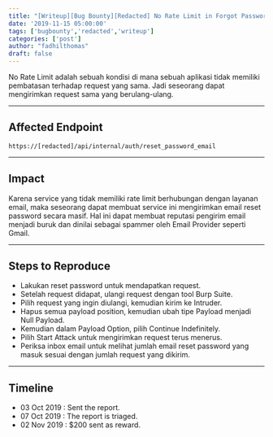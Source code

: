 ```yaml
---
title: "[Writeup][Bug Bounty][Redacted] No Rate Limit in Forgot Password [ID]"
date: '2019-11-15 05:00:00'
tags: ['bugbounty','redacted','writeup']
categories: ['post']
author: "fadhilthomas"
draft: false
---
```


No Rate Limit adalah sebuah kondisi di mana sebuah aplikasi tidak memiliki pembatasan terhadap request yang sama. Jadi seseorang dapat mengirimkan request sama yang berulang-ulang.

----
## Affected Endpoint 
```
https://[redacted]/api/internal/auth/reset_password_email
```

----
## Impact
Karena service yang tidak memiliki rate limit berhubungan dengan layanan email, maka seseorang dapat membuat service ini mengirimkan email reset password secara masif. Hal ini dapat membuat reputasi pengirim email menjadi buruk dan dinilai sebagai spammer oleh Email Provider seperti Gmail.

----
## Steps to Reproduce 
* Lakukan reset password untuk mendapatkan request.
* Setelah request didapat, ulangi request dengan tool Burp Suite.
* Pilih request yang ingin diulangi, kemudian kirim ke Intruder.
* Hapus semua payload position, kemudian ubah tipe Payload menjadi Null Payload.
* Kemudian dalam Payload Option, pilih Continue Indefinitely.
* Pilih Start Attack untuk mengirimkan request terus menerus.
* Periksa inbox email untuk melihat jumlah email reset password yang masuk sesuai dengan jumlah request yang dikirim.

----
## Timeline
* 03 Oct 2019 : Sent the report.
* 07 Oct 2019 : The report is triaged.
* 02 Nov 2019 : $200 sent as reward.